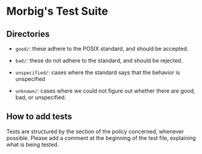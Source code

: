 Morbig's Test Suite
===================

Directories
-----------

- `good/`: these adhere to the POSIX standard, and should be accepted.

- `bad/`: these do not adhere to the standard, and should be rejected.

- `unspecified/`: cases where the standard says that the behavior is unspecified

- `unknown/`: cases where we could not figure out whether there are good, bad,
  or unspecified.

How to add tests
----------------

Tests are structured by the section of the policy concerned, whenever possible.
Please add a comment at the beginning of the test file, explaining what is being
tested.
